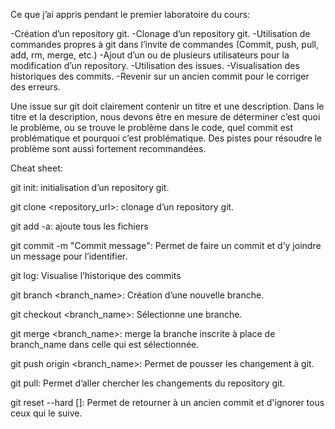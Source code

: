 Ce que j’ai appris pendant le premier laboratoire du cours:

-Création d’un repository git.
-Clonage d’un repository git.
-Utilisation de commandes propres à git dans l’invite de commandes (Commit, push, pull, add, rm, merge, etc.)
-Ajout d’un ou de plusieurs utilisateurs pour la modification d’un repository.
-Utilisation des issues.
-Visualisation des historiques des commits.
-Revenir sur un ancien commit pour le corriger des erreurs.

Une issue sur git doit clairement contenir un titre et une description. Dans le titre et la description, nous devons être en mesure de déterminer c’est quoi le problème, ou se trouve le problème dans le code, quel commit est problématique et pourquoi c’est problématique. Des pistes pour résoudre le problème sont aussi fortement recommandées.

Cheat sheet:

git init: initialisation d’un repository git.

git clone <repository_url>: clonage d’un repository git.

git add -a: ajoute tous les fichiers

git commit -m "Commit message": Permet de faire un commit et d’y joindre un message pour l’identifier.

git log: Visualise l’historique des commits

git branch <branch_name>: Création d’une nouvelle branche.

git checkout <branch_name>: Sélectionne une branche.

git merge <branch_name>: merge la branche inscrite à place de branch_name dans celle qui est sélectionnée.

git push origin <branch_name>: Permet de pousser les changement à git.

git pull: Permet d’aller chercher les changements du repository git.

git reset --hard [<commit>]: Permet de retourner à un ancien commit et d'ignorer tous ceux qui le suive.
